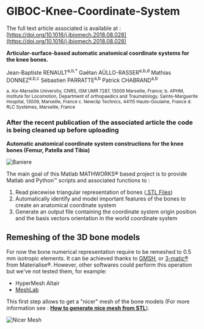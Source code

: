 # GIBOC-Knee-Coordinate-System  

The full text article associated is available at :
[https://doi.org/10.1016/j.jbiomech.2018.08.028](https://doi.org/10.1016/j.jbiomech.2018.08.028)

**Articular-surface-based automatic anatomical coordinate systems for the knee bones.**

Jean-Baptiste RENAULT<sup>a,b,*</sup>
Gaëtan AÜLLO-RASSER<sup>a,b,d</sup>
Mathias DONNEZ<sup>a,b,c</sup>
Sébastien PARRATTE<sup>a,b</sup>
Patrick CHABRAND<sup>a,b</sup>

<sub>
a. Aix-Marseille University, CNRS, ISM UMR 7287, 13009 Marseille, France;
b. APHM, Institute for Locomotion, Department of orthopaedics and Traumatology, Sainte-Marguerite Hospital, 13009, Marseille, France
c. Newclip Technics, 44115 Haute-Goulaine, France
d. RLC Systèmes, Marseille, France
</sub>

### After the recent publication of the associated article the code is being cleaned up before uploading
    
**Automatic anatomical coordinate system constructions for the knee bones (Femur, Patella and Tibia)**  
  
  
  
![Baniere](https://github.com/renaultJB/GIBOC-Knee-Coordinate-System/blob/master/Other/Images/baniere_Fem_Pat_Tib.jpg "Result examples")

The main goal of this Matlab MATHWORKS® based project is to provide Matlab and Python™ scripts and associated functions to :
1. Read piecewise triangular representation of bones ([.STL Files](https://en.wikipedia.org/wiki/STL_(file_format)))
2. Automatically identify and model important features of the bones to create an anatomical coordinate system
3. Generate an output file containing the coordinate system origin position and the basis vectors orientation in the world coordinate system

## Remeshing of the 3D bone models
For now the bone numerical representation require to be remeshed to 0.5 mm isotropic elements. It can be achieved thanks to [GMSH](http://gmsh.info/), or [3-matic®](http://www.materialise.com/en/software/3-matic) from Materialise®. However, other softwares could perform this operation but we've not tested them, for example:
* HyperMesh Altair
* [MeshLab](http://www.meshlab.net/)  

This first step allows to get a "nicer" mesh of the bone models (For more information see : **[How to generate nice mesh from STL](https://github.com/renaultJB/GIBOC-Knee-Coordinate-System/blob/master/PaperCodes/ExampleData/readme.md)**).  

![Nicer Mesh](https://github.com/renaultJB/GIBOC-Knee-Coordinate-System/blob/master/Other/Images/niceMesh.jpg "Nicer mesh with GMSH")
